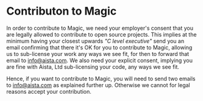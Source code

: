# Contributon to Magic

In order to contribute to Magic, we need your employer's consent that you are legally allowed to contribute to open source projects.
This implies at the minimum having your closest upwards _"C level executive"_ send you an email confirming that there it's OK for
you to contribute to Magic, allowing us to sub-license your work any ways we see fit, for then to forward that email to info@aista.com.
We also need your explicit consent, implying you are fine with Aista, Ltd sub-licensing your code, any ways we see fit.

Hence, if you want to contribute to Magic, you will need to send two emails to info@aista.com as explained further up. Otherwise
we cannot for legal reasons accept your contribution.
